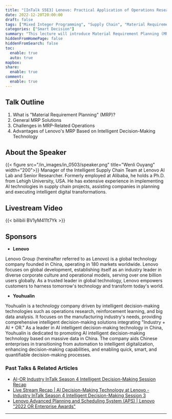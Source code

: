 ```yaml
---
title: "[InTalk S5E3] Lenovo: Practical Application of Operations Research in Material Requirement Planning within Lenovo's Supply Chain"
date: 2022-12-20T20:00:00
draft: false
tags: ["Mixed Integer Programming", "Supply Chain", "Material Requirement Planning"]
categories: ["Smart Decision"]
summary: "This lecture will introduce Material Requirement Planning (MRP), explaining its fundamental concepts and significance. It will then discuss common MRP solutions and analyze the main challenges encountered during implementation. Finally, the lecture will present Lenovo's MRP system based on intelligent decision-making technology, highlighting its unique advantages in improving efficiency and optimizing resource management."
hiddenFromHomePage: false
hiddenFromSearch: false
toc:
  enable: true
  auto: true
mapbox:
share:
  enable: true
comment:
  enable: true
---
```



## Talk Outline
1. What is "Material Requirement Planning" (MRP)?
2. General MRP Solutions
3. Challenges in MRP-Related Operations
4. Advantages of Lenovo's MRP Based on Intelligent Decision-Making Technology


## About the Speaker
{{< figure src="/in_images/in_0503/speaker.png" title="Wenli Ouyang" width="200">}}
Manager of the Intelligent Supply Chain Team at Lenovo AI Lab and Senior Researcher. Formerly employed at Alibaba, he holds a Ph.D. from Lehigh University, USA. He has extensive experience in implementing AI technologies in supply chain projects, assisting companies in planning and executing intelligent digital transformations.

## Livestream Video
{{< bilibili BV1yM411t7Yk >}}


## Sponsors
- **Lenovo**

Lenovo Group (hereinafter referred to as Lenovo) is a global technology company founded in China, operating in 180 markets worldwide. Lenovo focuses on global development, establishing itself as an industry leader in diverse corporate culture and operational models, serving over one billion users globally. As a trusted leader in global technology, Lenovo empowers customers to harness tomorrow's technology and transform today's world.

- **Youhualin**

Youhualin is a technology company driven by intelligent decision-making technologies such as operations research, reinforcement learning, and big data analysis. It focuses on the manufacturing industry's needs, providing comprehensive intelligent decision-making solutions integrating "Industry + AI + OR." As a leader in AI intelligent decision-making technology in China, Youhualin is dedicated to promoting AI intelligent decision-making technology based on massive data in China. The company aids Chinese enterprises in transitioning from automation to intelligent digitalization, enhancing decision-making capabilities, and enabling quick, smart, and quantifiable decision-making processes.


### Past Talks & Related Articles
- [AI-OR Industry InTalk Season 4 Intelligent Decision-Making Session Recap](https://mp.weixin.qq.com/s/vAjfNrYPzXIY75Us_5qDIw)
- [Live Stream Recap | AI Decision-Making Technology at Lenovo - Industry InTalk Season 4 Intelligent Decision-Making Session 3](https://mp.weixin.qq.com/s/mhcS79OonqRrHu8u_oIRzA)
- [Lenovo Advanced Planning and Scheduling System (APS) | Lenovo "2022 OR Enterprise Awards"](https://mp.weixin.qq.com/s/8fX_d67y4AjjLBlBlW3cyw)
---
